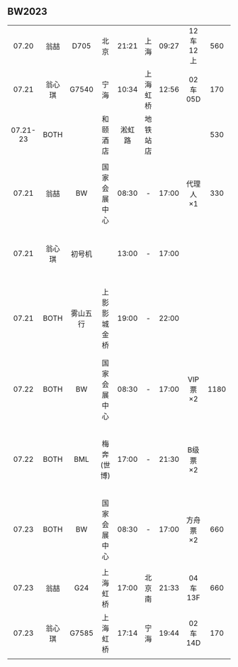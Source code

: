 ## BW2023

|        |      |        |            |       |        |       |         |      |      |
| :----: | :--: | :----: | :--------: | :---: |  :--:  | :---: | :-----: | :--: | :--: |
| 07.20  | 翁喆 |  D705  |    北京    | 21:21 |  上海  | 09:27 | 12车12上|  560 |      |
| 07.21  |翁心琪|  G7540 |    宁海    | 10:34 |上海虹桥| 12:56 | 02车05D |  170 |      |
|07.21-23| BOTH |        |  和颐酒店  | 淞虹路|地铁站店|       |         |  530 | 地铁30分钟 |
|        |      |        |            |       |        |       |         |      |      |
| 07.21  | 翁喆 |   BW   |国家会展中心| 08:30 |   -    | 17:00 | 代理人×1|  330 | 地铁30分钟 |
| 07.21  |翁心琪| 初号机 |            | 13:00 |   -    | 17:00 |         |      | 地铁1小时15分钟 |
| 07.21  | BOTH |雾山五行|上影影城金桥| 19:00 |   -    | 22:00 |         |      | 看运气，地铁1小时15分钟 |
| 07.22  | BOTH |   BW   |国家会展中心| 08:30 |   -    | 17:00 | VIP票×2 | 1180 | 地铁30分钟 |
| 07.22  | BOTH |   BML  | 梅奔(世博) | 17:00 |   -    | 21:30 | B级票×2 |      | 待购买，BW-BML地铁1小时 |
| 07.23  | BOTH |   BW   |国家会展中心| 08:30 |   -    | 17:00 | 方舟票×2|  660 | 地铁30分钟 |
|        |      |        |            |       |        |       |         |      |      |
| 07.23  | 翁喆 |  G24   |  上海虹桥  | 17:00 | 北京南 | 21:33 | 04车13F |  660 |      |
| 07.23  |翁心琪|  G7585 |  上海虹桥  | 17:14 |  宁海  | 19:44 | 02车14D |  170 |      |
|        |      |        |            |       |        |       |         |      |      |
